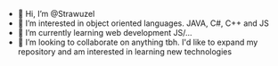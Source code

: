 - 👋 Hi, I’m @Strawuzel
- 👀 I’m interested in object oriented languages. JAVA, C#, C++ and JS
- 🌱 I’m currently learning web development JS/...
- 💞️ I’m looking to collaborate on anything tbh. I'd like to expand my repository and am interested in learning new technologies

<!---
Strawuzel/Strawuzel is a ✨ special ✨ repository because its `README.md` (this file) appears on your GitHub profile.
You can click the Preview link to take a look at your changes.
--->
